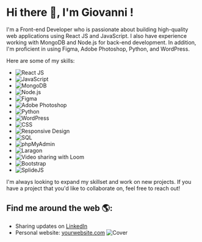 
# Hi there 👋, I'm Giovanni !

I'm a Front-end Developer who is passionate about building high-quality web applications using React JS and JavaScript. I also have experience working with MongoDB and Node.js for back-end development. In addition, I'm proficient in using Figma, Adobe Photoshop, Python, and WordPress.

Here are some of my skills:

- ![React JS](https://img.shields.io/badge/-ReactJS-61DAFB?logo=react&logoColor=white&style=flat)
- ![JavaScript](https://img.shields.io/badge/-JavaScript-F7DF1E?logo=javascript&logoColor=black&style=flat)
- ![MongoDB](https://img.shields.io/badge/-MongoDB-47A248?logo=mongodb&logoColor=white&style=flat)
- ![Node.js](https://img.shields.io/badge/-Node.js-339933?logo=node.js&logoColor=white&style=flat)
- ![Figma](https://img.shields.io/badge/-Figma-F24E1E?logo=figma&logoColor=white&style=flat)
- ![Adobe Photoshop](https://img.shields.io/badge/-Adobe%20Photoshop-31A8FF?logo=adobe-photoshop&logoColor=white&style=flat)
- ![Python](https://img.shields.io/badge/-Python-3776AB?logo=python&logoColor=white&style=flat)
- ![WordPress](https://img.shields.io/badge/-WordPress-21759B?logo=wordpress&logoColor=white&style=flat)
- ![CSS](https://img.shields.io/badge/-CSS-1572B6?logo=css3&logoColor=white&style=flat)
- ![Responsive Design](https://img.shields.io/badge/-Responsive%20Design-333333?style=flat)
- ![SQL](https://img.shields.io/badge/-SQL-4479A1?logo=mysql&logoColor=white&style=flat)
- ![phpMyAdmin](https://img.shields.io/badge/-phpMyAdmin-4479A1?logo=phpmyadmin&logoColor=white&style=flat)
- ![Laragon](https://img.shields.io/badge/-Laragon-00ADEF?logo=laragon&logoColor=white&style=flat)
- ![Video sharing with Loom](https://img.shields.io/badge/-Loom-6D4C41?logo=Loom&logoColor=white&style=flat)
- ![Bootstrap](https://img.shields.io/badge/-Bootstrap-563D7C?logo=bootstrap&logoColor=white&style=flat)
- ![SplideJS](https://img.shields.io/badge/-SplideJS-707070?logo=SplideJS&logoColor=white&style=flat)

I'm always looking to expand my skillset and work on new projects. If you have a project that you'd like to collaborate on, feel free to reach out!

## Find me around the web 🌎:
- Sharing updates on [LinkedIn](https://www.linkedin.com/in/yourusername)
- Personal website: [yourwebsite.com](https://www.yourwebsite.com)
![Cover](https://github.com/Gi0vak/Gi0vak/tree/main/img/bannier_linkedin.png)
